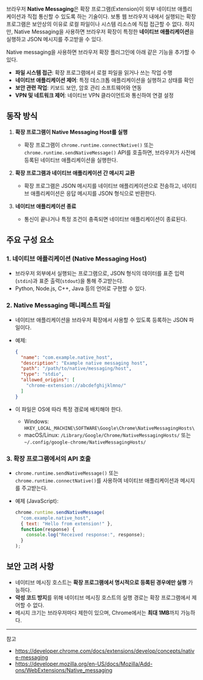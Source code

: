
브라우저 **Native Messaging**은 확장 프로그램(Extension)이 외부 네이티브 애플리케이션과 직접 통신할 수 있도록 하는 기술이다. 보통 웹 브라우저 내에서 실행되는 확장 프로그램은 보안상의 이유로 로컬 파일이나 시스템 리소스에 직접 접근할 수 없다. 하지만, Native Messaging을 사용하면 브라우저 확장이 특정한 **네이티브 애플리케이션**을 실행하고 JSON 메시지를 주고받을 수 있다.

Native messaging을 사용하면 브라우저 확장 플러그인에 아래 같은 기능을 추가할 수 있다.

- **파일 시스템 접근**: 확장 프로그램에서 로컬 파일을 읽거나 쓰는 작업 수행
- **네이티브 애플리케이션 제어**: 특정 데스크톱 애플리케이션을 실행하고 상태를 확인
- **보안 관련 작업**: 키보드 보안, 암호 관리 소프트웨어와 연동
- **VPN 및 네트워크 제어**: 네이티브 VPN 클라이언트와 통신하여 연결 설정

## 동작 방식

1. **확장 프로그램이 Native Messaging Host를 실행**
   - 확장 프로그램이 `chrome.runtime.connectNative()` 또는 `chrome.runtime.sendNativeMessage()` API를 호출하면, 브라우저가 사전에 등록된 네이티브 애플리케이션을 실행한다.

2. **확장 프로그램과 네이티브 애플리케이션 간 메시지 교환**
   - 확장 프로그램은 JSON 메시지를 네이티브 애플리케이션으로 전송하고, 네이티브 애플리케이션은 응답 메시지를 JSON 형식으로 반환한다.

3. **네이티브 애플리케이션 종료**
   - 통신이 끝나거나 특정 조건이 충족되면 네이티브 애플리케이션이 종료된다.

## 주요 구성 요소

### 1. 네이티브 애플리케이션 (Native Messaging Host)

- 브라우저 외부에서 실행되는 프로그램으로, JSON 형식의 데이터를 표준 입력(`stdin`)과 표준 출력(`stdout`)을 통해 주고받는다.
- Python, Node.js, C++, Java 등의 언어로 구현할 수 있다.

### 2. Native Messaging 매니페스트 파일

- 네이티브 애플리케이션을 브라우저 확장에서 사용할 수 있도록 등록하는 JSON 파일이다.
- 예제:

     ```json
     {
       "name": "com.example.native_host",
       "description": "Example native messaging host",
       "path": "/path/to/native/messaging/host",
       "type": "stdio",
       "allowed_origins": [
         "chrome-extension://abcdefghijklmno/"
       ]
     }
     ```

- 이 파일은 OS에 따라 특정 경로에 배치해야 한다.
  - Windows: `HKEY_LOCAL_MACHINE\SOFTWARE\Google\Chrome\NativeMessagingHosts\`
  - macOS/Linux: `/Library/Google/Chrome/NativeMessagingHosts/` 또는 `~/.config/google-chrome/NativeMessagingHosts/`

### 3. 확장 프로그램에서의 API 호출

- `chrome.runtime.sendNativeMessage()` 또는 `chrome.runtime.connectNative()`를 사용하여 네이티브 애플리케이션과 메시지를 주고받는다.

- 예제 (JavaScript):

     ```javascript
     chrome.runtime.sendNativeMessage(
       "com.example.native_host",
       { text: "Hello from extension!" },
       function(response) {
         console.log("Received response:", response);
       }
     );
     ```

## 보안 고려 사항

- 네이티브 메시징 호스트는 **확장 프로그램에서 명시적으로 등록된 경우에만 실행** 가능하다.
- **악성 코드 방지**를 위해 네이티브 메시징 호스트의 실행 경로는 확장 프로그램에서 제어할 수 없다.
- 메시지 크기는 브라우저마다 제한이 있으며, Chrome에서는 **최대 1MB**까지 가능하다.

---
참고

- <https://developer.chrome.com/docs/extensions/develop/concepts/native-messaging>
- <https://developer.mozilla.org/en-US/docs/Mozilla/Add-ons/WebExtensions/Native_messaging>

